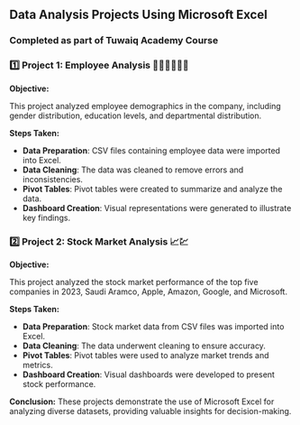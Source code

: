 ## Data Analysis Projects Using Microsoft Excel

### Completed as part of Tuwaiq Academy Course

### 1️⃣ Project 1: Employee Analysis 👩🏻‍💼🧑🏻‍💼

**Objective:**

This project analyzed employee demographics in the company, including gender distribution, education levels, and departmental distribution.

**Steps Taken:**
- **Data Preparation**: CSV files containing employee data were imported into Excel.
- **Data Cleaning**: The data was cleaned to remove errors and inconsistencies.
- **Pivot Tables**: Pivot tables were created to summarize and analyze the data.
- **Dashboard Creation**: Visual representations were generated to illustrate key findings.

### 2️⃣ Project 2: Stock Market Analysis 📈💹

**Objective:**

This project analyzed the stock market performance of the top five companies in 2023, Saudi Aramco, Apple, Amazon, Google, and Microsoft.

**Steps Taken:**
- **Data Preparation**: Stock market data from CSV files was imported into Excel.
- **Data Cleaning**: The data underwent cleaning to ensure accuracy.
- **Pivot Tables**: Pivot tables were used to analyze market trends and metrics.
- **Dashboard Creation**: Visual dashboards were developed to present stock performance.



**Conclusion:**
These projects demonstrate the use of Microsoft Excel for analyzing diverse datasets, providing valuable insights for decision-making.

